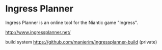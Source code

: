 # Ingress Planner
Ingress Planner is an online tool for the Niantic game "Ingress".

http://www.ingressplanner.net/

build system https://github.com/manierim/ingressplanner-build (private)
